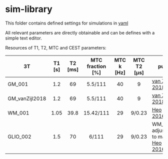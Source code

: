 # sim-library
This folder contains defined settings for simulations in [yaml](https://yaml.org/)

All relevant parameters are directly obtainable and can be defines with a simple text editor.


Resources of T1, T2, MTC  and CEST parameters:

|  3T  | T1 [s]      | T2 [ms]     |MTC fraction [%]  |  MTC k [Hz] | MTC T2 [µs]| pub |
| ---- |:-----------:|:-----------:| :---:            |:---:        |:---:         | ---- |
| GM_001| 1.2        |   69        |     5.5/111      |    40       | 9         | [van Zijl 2018](https://www.ncbi.nlm.nih.gov/pmc/articles/PMC5650949/)   |
| GM_vanZijl2018| 1.2         |   69        |     5.5/111      |   40        |  9         | [van Zijl 2018](https://www.ncbi.nlm.nih.gov/pmc/articles/PMC5650949/)   |
| WM_001| 1.05       |  39.8       |    15.42/111      |    29       | 9/0.23         | [Heo 2016](https://www.ncbi.nlm.nih.gov/pmc/articles/PMC4662920/) |
| GLIO_002| 1.5       |  70       |    6/111      |    29       | 9/0.23         | WM_001 adjusted to match [Heo 2016](https://www.ncbi.nlm.nih.gov/pmc/articles/PMC4662920/) |
